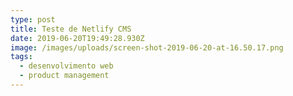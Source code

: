 ```yaml
---
type: post
title: Teste de Netlify CMS
date: 2019-06-20T19:49:28.930Z
image: /images/uploads/screen-shot-2019-06-20-at-16.50.17.png
tags:
  - desenvolvimento web
  - product management
---
```


